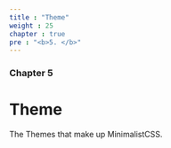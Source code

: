 ```yaml
---
title : "Theme"
weight : 25
chapter : true
pre : "<b>5. </b>"
---
```

### Chapter 5

# Theme

The Themes that make up MinimalistCSS.